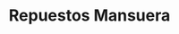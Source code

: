 ---
title: "Repuestos Mansuera"
url: /quito/repuestos-mansuera-av-6-de-diciembre/
shop: reparación de automóviles
---